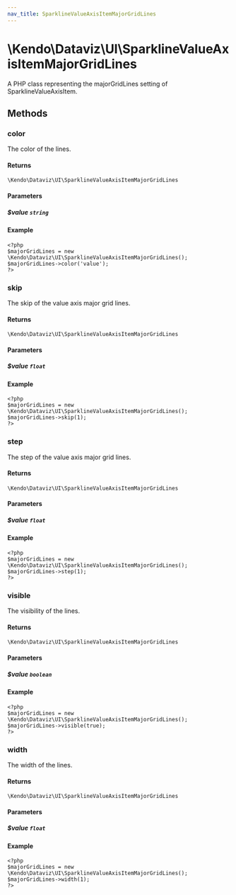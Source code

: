 ```yaml
---
nav_title: SparklineValueAxisItemMajorGridLines
---
```


# \Kendo\Dataviz\UI\SparklineValueAxisItemMajorGridLines

A PHP class representing the majorGridLines setting of SparklineValueAxisItem.


## Methods

### color
The color of the lines.

#### Returns
`\Kendo\Dataviz\UI\SparklineValueAxisItemMajorGridLines`

#### Parameters

##### $value `string`



#### Example 
    <?php
    $majorGridLines = new \Kendo\Dataviz\UI\SparklineValueAxisItemMajorGridLines();
    $majorGridLines->color('value');
    ?>

### skip
The skip of the value axis major grid lines.

#### Returns
`\Kendo\Dataviz\UI\SparklineValueAxisItemMajorGridLines`

#### Parameters

##### $value `float`



#### Example 
    <?php
    $majorGridLines = new \Kendo\Dataviz\UI\SparklineValueAxisItemMajorGridLines();
    $majorGridLines->skip(1);
    ?>

### step
The step of the value axis major grid lines.

#### Returns
`\Kendo\Dataviz\UI\SparklineValueAxisItemMajorGridLines`

#### Parameters

##### $value `float`



#### Example 
    <?php
    $majorGridLines = new \Kendo\Dataviz\UI\SparklineValueAxisItemMajorGridLines();
    $majorGridLines->step(1);
    ?>

### visible
The visibility of the lines.

#### Returns
`\Kendo\Dataviz\UI\SparklineValueAxisItemMajorGridLines`

#### Parameters

##### $value `boolean`



#### Example 
    <?php
    $majorGridLines = new \Kendo\Dataviz\UI\SparklineValueAxisItemMajorGridLines();
    $majorGridLines->visible(true);
    ?>

### width
The width of the lines.

#### Returns
`\Kendo\Dataviz\UI\SparklineValueAxisItemMajorGridLines`

#### Parameters

##### $value `float`



#### Example 
    <?php
    $majorGridLines = new \Kendo\Dataviz\UI\SparklineValueAxisItemMajorGridLines();
    $majorGridLines->width(1);
    ?>

